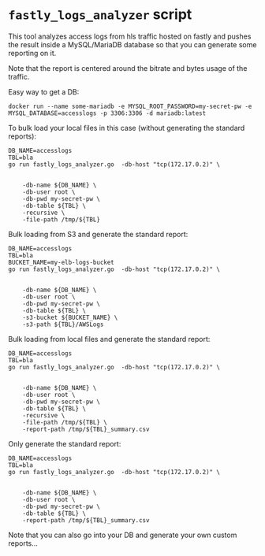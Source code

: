 # `fastly_logs_analyzer` script

This tool analyzes access logs from hls traffic hosted on fastly and pushes the result
inside a MySQL/MariaDB database so that you can generate some reporting on it.

Note that the report is centered around the bitrate and bytes usage of the traffic.

Easy way to get a DB:
```
docker run --name some-mariadb -e MYSQL_ROOT_PASSWORD=my-secret-pw -e MYSQL_DATABASE=accesslogs -p 3306:3306 -d mariadb:latest
```

To bulk load your local files in this case (without generating the standard reports):
```
DB_NAME=accesslogs
TBL=bla
go run fastly_logs_analyzer.go  -db-host "tcp(172.17.0.2)" \


	-db-name ${DB_NAME} \
	-db-user root \
	-db-pwd my-secret-pw \
	-db-table ${TBL} \
	-recursive \
	-file-path /tmp/${TBL}

```

Bulk loading from S3 and generate the standard report:
```
DB_NAME=accesslogs
TBL=bla
BUCKET_NAME=my-elb-logs-bucket
go run fastly_logs_analyzer.go  -db-host "tcp(172.17.0.2)" \


	-db-name ${DB_NAME} \
	-db-user root \
	-db-pwd my-secret-pw \
	-db-table ${TBL} \
	-s3-bucket ${BUCKET_NAME} \
	-s3-path ${TBL}/AWSLogs

```

Bulk loading from local files and generate the standard report:
```
DB_NAME=accesslogs
TBL=bla
go run fastly_logs_analyzer.go  -db-host "tcp(172.17.0.2)" \


	-db-name ${DB_NAME} \
	-db-user root \
	-db-pwd my-secret-pw \
	-db-table ${TBL} \
	-recursive \
	-file-path /tmp/${TBL} \
	-report-path /tmp/${TBL}_summary.csv

```

Only generate the standard report:
```
DB_NAME=accesslogs
TBL=bla
go run fastly_logs_analyzer.go  -db-host "tcp(172.17.0.2)" \


	-db-name ${DB_NAME} \
	-db-user root \
	-db-pwd my-secret-pw \
	-db-table ${TBL} \
	-report-path /tmp/${TBL}_summary.csv

```

Note that you can also go into your DB and generate your own custom reports...
